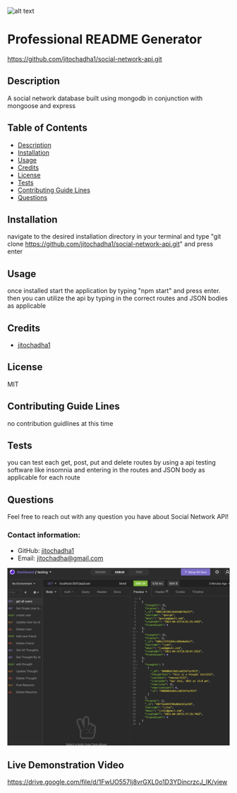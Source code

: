 ![alt text](https://img.icons8.com/material-sharp/2x/software-license.png)

# Professional README Generator

https://github.com/jitochadha1/social-network-api.git

## Description

A social network database built using mongodb in conjunction with mongoose and express

## Table of Contents

- [Description](#description)
- [Installation](#installation)
- [Usage](#usage)
- [Credits](#credits)
- [License](#license)
- [Tests](#tests)
- [Contributing Guide Lines](#contributing)
- [Questions](#questions)

## Installation

navigate to the desired installation directory in your terminal and type "git clone https://github.com/jitochadha1/social-network-api.git" and press enter

## Usage

once installed start the application by typing "npm start" and press enter. then you can utilize the api by typing in the correct routes and JSON bodies as applicable

## Credits

- [jitochadha1](https://github.com/jitochadha1)

## License

MIT

## Contributing Guide Lines

no contribution guidlines at this time

## Tests

you can test each get, post, put and delete routes by using a api testing software like insomnia and entering in the routes and JSON body as applicable for each route

## Questions

Feel free to reach out with any question you have about Social Network API!

### Contact information:

- GitHub: [jitochadha1](https://www.github.com/jitochadha1)
- Email: [jitochadha@gmail.com](mailto:jitochadha@gmail.com)

<img src="Screen Shot 2021-04-22 at 12.15.06 PM.png">

## Live Demonstration Video

https://drive.google.com/file/d/1FwUO557Ij8vrGXL0o1D3YDincrzcJ_IK/view
